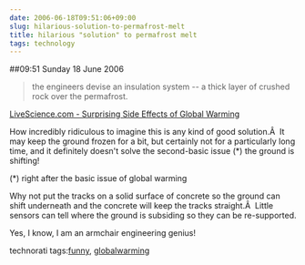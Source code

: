 ```yaml
---
date: 2006-06-18T09:51:06+09:00
slug: hilarious-solution-to-permafrost-melt
title: hilarious "solution" to permafrost melt
tags: technology
---
```


##09:51 Sunday 18 June 2006

> the engineers devise an insulation system -- a thick layer of crushed rock over the permafrost.

[LiveScience.com - Surprising Side Effects of Global Warming](http://www.livescience.com/forcesofnature/041222_permafrost.html)





How incredibly ridiculous to imagine this is any kind of good solution.Â  It may keep the ground frozen for a bit, but certainly not for a particularly long time, and it definitely doesn't solve the second-basic issue (*) the ground is shifting!  

  

(*) right after the basic issue of global warming





Why not put the tracks on a solid surface of concrete so the ground can shift underneath and the concrete will keep the tracks straight.Â  Little sensors can tell where the ground is subsiding so they can be re-supported.





Yes, I know, I am an armchair engineering genius!  







technorati tags:[funny](http://technorati.com/tag/funny), [globalwarming](http://technorati.com/tag/globalwarming)
